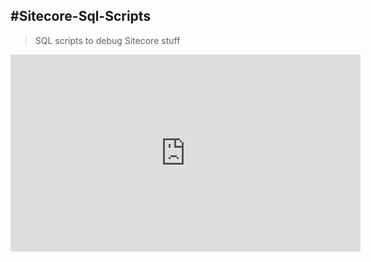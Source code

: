#Sitecore-Sql-Scripts
---
> SQL scripts to debug Sitecore stuff

<iframe width="560" height="315" src="https://www.youtube.com/embed/dQw4w9WgXcQ?rel=0" frameborder="0" allow="autoplay; encrypted-media" allowfullscreen></iframe>